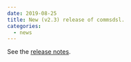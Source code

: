 ```yaml
---
date: 2019-08-25 
title: New (v2.3) release of commsdsl.
categories:
  - news
---
```

See the [release notes](https://github.com/arobenko/commsdsl/releases/tag/v2.3).


